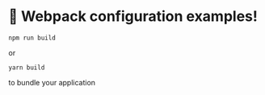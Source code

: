 # 🚀 Webpack configuration examples!

```
npm run build
```

or

```
yarn build
```

to bundle your application
